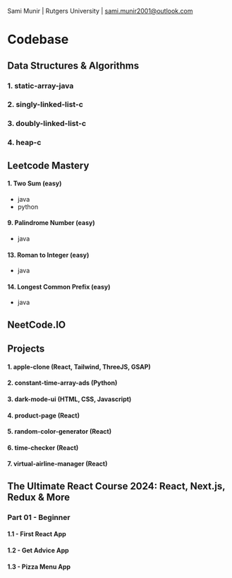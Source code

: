 Sami Munir | Rutgers University | sami.munir2001@outlook.com

# Codebase

## Data Structures & Algorithms

### 1. static-array-java

### 2. singly-linked-list-c

### 3. doubly-linked-list-c

### 4. heap-c

## Leetcode Mastery

#### 1. Two Sum (easy)

- java
- python

#### 9. Palindrome Number (easy)

- java

#### 13. Roman to Integer (easy)

- java

#### 14. Longest Common Prefix (easy)

- java

## NeetCode.IO

## Projects

#### 1. apple-clone (React, Tailwind, ThreeJS, GSAP)

#### 2. constant-time-array-ads (Python)

#### 3. dark-mode-ui (HTML, CSS, Javascript)

#### 4. product-page (React)

#### 5. random-color-generator (React)

#### 6. time-checker (React)

#### 7. virtual-airline-manager (React)

## The Ultimate React Course 2024: React, Next.js, Redux & More

### Part 01 - Beginner

#### 1.1 - First React App

#### 1.2 - Get Advice App

#### 1.3 - Pizza Menu App
